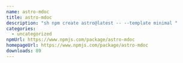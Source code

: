 ```yaml
---
name: astro-mdoc
title: astro-mdoc
description: "sh npm create astro@latest -- --template minimal "
categories:
  - uncategorized
npmUrl: https://www.npmjs.com/package/astro-mdoc
homepageUrl: https://www.npmjs.com/package/astro-mdoc
downloads: 89
---
```

